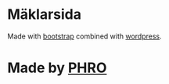 # Mäklarsida
Made with <a href="http://getbootstrap.com/docs/3.3/">bootstrap</a> combined with <a href="https://wordpress.com/create/">wordpress</a>.
# Made by <a href="http://phro.se">PHRO</a>
